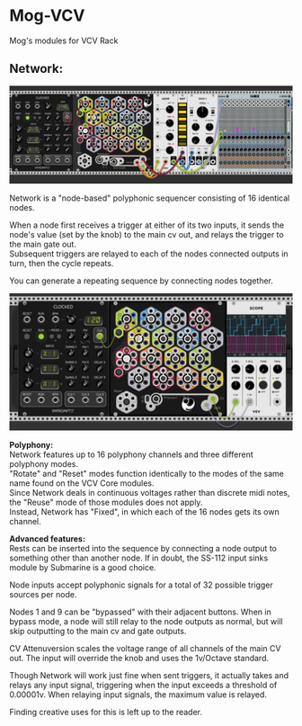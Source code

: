 Mog-VCV
===========================
Mog's modules for VCV Rack

**Network:**
---------------------------
![Network](/doc/network.png)

Network is a "node-based" polyphonic sequencer consisting of 16 identical nodes.

When a node first receives a trigger at either of its two inputs, it sends the node's value (set by the knob) to the main cv out, and relays the trigger to the main gate out.  
Subsequent triggers are relayed to each of the nodes connected outputs in turn, then the cycle repeats.

You can generate a repeating sequence by connecting nodes together.

![Demo](/doc/network_demo.gif)

**Polyphony:**  
Network features up to 16 polyphony channels and three different polyphony modes.  
"Rotate" and "Reset" modes function identically to the modes of the same name found on the VCV Core modules.  
Since Network deals in continuous voltages rather than discrete midi notes, the "Reuse" mode of those modules does not apply.  
Instead, Network has "Fixed", in which each of the 16 nodes gets its own channel.

**Advanced features:**  
Rests can be inserted into the sequence by connecting a node output to something other than another node.
If in doubt, the SS-112 input sinks module by Submarine is a good choice.

Node inputs accept polyphonic signals for a total of 32 possible trigger sources per node.

Nodes 1 and 9 can be "bypassed" with their adjacent buttons.
When in bypass mode, a node will still relay to the node outputs as normal, but will skip outputting to the main cv and gate outputs.

CV Attenuversion scales the voltage range of all channels of the main CV out.
The input will override the knob and uses the 1v/Octave standard.

Though Network will work just fine when sent triggers, it actually takes and relays any input signal, triggering when the input exceeds a threshold of 0.00001v.
When relaying input signals, the maximum value is relayed.

Finding creative uses for this is left up to the reader.
